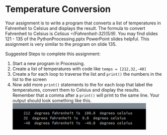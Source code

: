 Temperature Conversion
======================
Your assignment is to write a program that converts a list of temperatures in Fahrenheit to Celsius and displays the result. The formula to convert Fahrenheit to Celsius is *Celisus =(Fahrenheit-32)(5/9)*. You may find slides 121 - 135 of the PythonProcessing.pptx PowerPoint slides helpful. This assignment is very similar to the program on slide 135.

Suggested Steps to complete this assignment:
1. Start a new program in Processing. 
2. Create a list of temperatures with code like `temps = [212,32,-40]`
3. Create a for each loop to traverse the list and `print()` the numbers in the list to the screen
4. Now add more `print()` statements to the for each loop that label the temperatures, convert them to Celsius and display the results. Remember that a comma after a `print()` will print to the same line. Your output should look something like this.   
![Temperature Conversion screenshot](TemperatureConversion.png)
